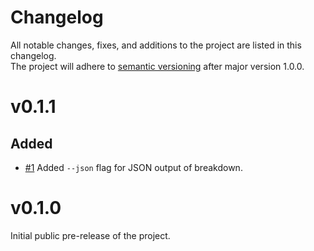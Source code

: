 # Changelog
All notable changes, fixes, and additions to the project are listed in this changelog.  
The project will adhere to [semantic versioning](https://semver.org/) after major version 1.0.0.

# v0.1.1
## Added
- [#1](https://github.com/jhgjeraker/bunshi/pull/1) Added `--json` flag for JSON output of breakdown.

# v0.1.0
Initial public pre-release of the project.
